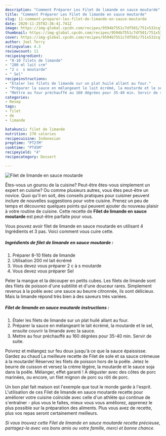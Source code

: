 ```yaml
---
description: "Comment Préparer Les Filet de limande en sauce moutarde"
title: "Comment Préparer Les Filet de limande en sauce moutarde"
slug: 11-comment-preparer-les-filet-de-limande-en-sauce-moutarde
date: 2020-11-25T02:36:41.741Z
image: https://img-global.cpcdn.com/recipes/9594b7551c7df501/751x532cq70/filet-de-limande-en-sauce-moutarde-photo-principale-de-la-recette.jpg
thumbnail: https://img-global.cpcdn.com/recipes/9594b7551c7df501/751x532cq70/filet-de-limande-en-sauce-moutarde-photo-principale-de-la-recette.jpg
cover: https://img-global.cpcdn.com/recipes/9594b7551c7df501/751x532cq70/filet-de-limande-en-sauce-moutarde-photo-principale-de-la-recette.jpg
author: Joel Terry
ratingvalue: 4.3
reviewcount: 11
recipeingredient:
- "8-10 filets de limande"
- "200 ml lait crm"
- "2 c  s moutarde"
- " Sel"
recipeinstructions:
- "Étaler les filets de limande sur un plat huilé allant au four."
- "Préparer la sauce en mélangeant le lait écrémé, la moutarde et le sel, ensuite couvrir la limande avec la sauce."
- "Mettre au four préchauffé au 160 dégrées pour 35-40 min. Servir de suite."
categories:
- Resep
tags:
- filet
- de
- limande

katakunci: filet de limande 
nutrition: 270 calories
recipecuisine: Indonesian
preptime: "PT27M"
cooktime: "PT45M"
recipeyield: "4"
recipecategory: Dessert

---
```



![Filet de limande en sauce moutarde](https://img-global.cpcdn.com/recipes/9594b7551c7df501/751x532cq70/filet-de-limande-en-sauce-moutarde-photo-principale-de-la-recette.jpg)

Êtes-vous un gourou de la cuisine? Peut-être êtes-vous simplement un expert en cuisine? Ou comme plusieurs autres, vous êtes peut-être un novice. Quoi qu'il en soit, des conseils pratiques pour cuisiner peuvent inclure de nouvelles suggestions pour votre cuisine. Prenez un peu de temps et découvrez quelques points qui peuvent ajouter du nouveau plaisir à votre routine de cuisine. Cette recette de <strong> Filet de limande en sauce moutarde </strong> est peut-être parfaite pour vous.

<!--inarticleads1-->

Vous pouvez avoir filet de limande en sauce moutarde en utilisant 4 Ingrédients et 3 pas. Voici comment vous cuire cette.

##### Ingrédients de filet de limande en sauce moutarde :

1. Préparer 8-10 filets de limande
1. Utilisation 200 ml lait écrémé
1. Vous devez vous préparer 2 c à s moutarde
1. Vous devez vous préparer  Sel


Peler la mangue et la découper en petits cubes. Les filets de limande sont des filets de poisson d&#39;une subtilité et d&#39;une douceur rares. Simplement revenus à la poêle avec une sauce au beurre citronnée, ils sont délicieux. Mais la limande répond très bien à des saveurs très variées. 

<!--inarticleads2-->

##### Filet de limande en sauce moutarde instructions :

1. Étaler les filets de limande sur un plat huilé allant au four.
1. Préparer la sauce en mélangeant le lait écrémé, la moutarde et le sel, ensuite couvrir la limande avec la sauce.
1. Mettre au four préchauffé au 160 dégrées pour 35-40 min. Servir de suite.


Poivrez et mélangez sur feu doux jusqu&#39;à ce que la sauce épaississe. Gardez au chaud La meilleure recette de Filet de sole et sa sauce crémeuse à la moutarde! Réservez les filets de poisson hors de la poêle. Jetez le beurre de cuisson et versez la crème légère, la moutarde et le sauce soja dans la poêle. Mélanger, effet garanti ! À déguster avec des côtes de porc marinées, ou encore, un filet mignon de porc ou rôti de porc. 

<!--inarticleads1-->

<p>
Un bon plat fait maison est l'exemple que tout le monde garde à l'esprit. L'utilisation de ces Filet de limande en sauce moutarde recette pour améliorer votre cuisine coïncide avec celle d'un athlète qui continue de s'entraîner - plus vous le faites, mieux vous vous améliorez, apprenez le plus possible sur la préparation des aliments. Plus vous avez de recette, plus vos repas seront certainement meilleurs.
</p>

<p>
<i>Si vous trouvez cette Filet de limande en sauce moutarde recette précieuse, partagez-la avec vos bons amis ou votre famille, merci et bonne chance.</i>
</p>
